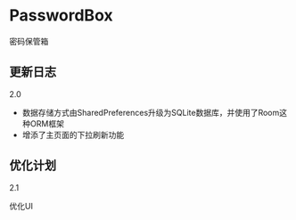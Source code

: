 # PasswordBox
 密码保管箱

## 更新日志

2.0

- 数据存储方式由SharedPreferences升级为SQLite数据库，并使用了Room这种ORM框架
- 增添了主页面的下拉刷新功能

## 优化计划

2.1

优化UI

